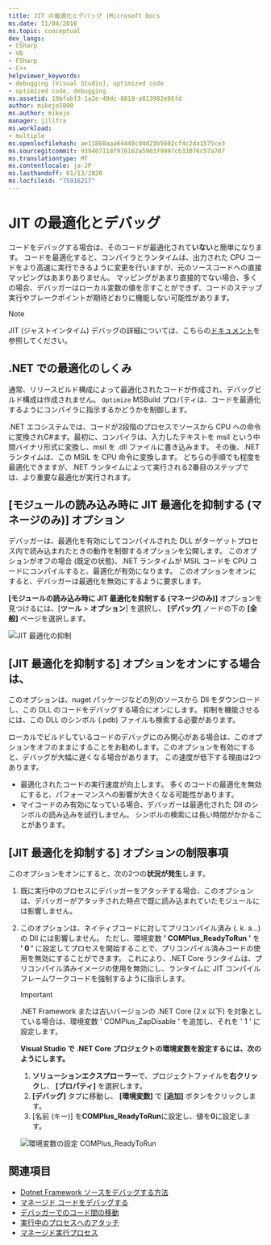 ```yaml
---
title: JIT の最適化とデバッグ |Microsoft Docs
ms.date: 11/04/2016
ms.topic: conceptual
dev_langs:
- CSharp
- VB
- FSharp
- C++
helpviewer_keywords:
- debugging [Visual Studio], optimized code
- optimized code, debugging
ms.assetid: 19bfabf3-1a2e-49dc-8819-a813982e86fd
author: mikejo5000
ms.author: mikejo
manager: jillfra
ms.workload:
- multiple
ms.openlocfilehash: ae11860aaa64448cd4d23b5602cf4c2da1575ce3
ms.sourcegitcommit: 939407118f978162a590379997cb33076c57a707
ms.translationtype: MT
ms.contentlocale: ja-JP
ms.lasthandoff: 01/13/2020
ms.locfileid: "75916217"
---
```

# <a name="jit-optimization-and-debugging"></a>JIT の最適化とデバッグ
コードをデバッグする場合は、そのコードが最適化されて**いない**と簡単になります。 コードを最適化すると、コンパイラとランタイムは、出力された CPU コードをより高速に実行できるように変更を行いますが、元のソースコードへの直接マッピングはあまりありません。 マッピングがあまり直接的でない場合、多くの場合、デバッガーはローカル変数の値を示すことができず、コードのステップ実行やブレークポイントが期待どおりに機能しない可能性があります。

> [!NOTE]
> JIT (ジャストインタイム) デバッグの詳細については、こちらの[ドキュメント](../debugger/debug-using-the-just-in-time-debugger.md)を参照してください。

## <a name="how-optimizations-work-in-net"></a>.NET での最適化のしくみ 
通常、リリースビルド構成によって最適化されたコードが作成され、デバッグビルド構成は作成されません。 `Optimize` MSBuild プロパティは、コードを最適化するようにコンパイラに指示するかどうかを制御します。

.NET エコシステムでは、コードが2段階のプロセスでソースから CPU への命令に変換されC#ます。最初に、コンパイラは、入力したテキストを msil という中間バイナリ形式に変換し、msil を .dll ファイルに書き込みます。 その後、.NET ランタイムは、この MSIL を CPU 命令に変換します。 どちらの手順でも程度を最適化できますが、.NET ランタイムによって実行される2番目のステップでは、より重要な最適化が実行されます。

## <a name="the-suppress-jit-optimization-on-module-load-managed-only-option"></a>[モジュールの読み込み時に JIT 最適化を抑制する (マネージのみ)] オプション
デバッガーは、最適化を有効にしてコンパイルされた DLL がターゲットプロセス内で読み込まれたときの動作を制御するオプションを公開します。 このオプションがオフの場合 (既定の状態)、.NET ランタイムが MSIL コードを CPU コードにコンパイルすると、最適化が有効になります。 このオプションをオンにすると、デバッガーは最適化を無効にするように要求します。

**[モジュールの読み込み時に JIT 最適化を抑制する (マネージのみ)]** オプションを見つけるには、[**ツール** > **オプション**] を選択し、 **[デバッグ]** ノードの下の **[全般]** ページを選択します。

![JIT 最適化の抑制](../debugger/media/suppress-jit-tool-options.png "JIT 最適化の抑制")

## <a name="when-should-you-check-the-suppress-jit-optimization-option"></a>[JIT 最適化を抑制する] オプションをオンにする場合は、
このオプションは、nuget パッケージなどの別のソースから Dll をダウンロードし、この DLL のコードをデバッグする場合にオンにします。 抑制を機能させるには、この DLL のシンボル (.pdb) ファイルも検索する必要があります。

ローカルでビルドしているコードのデバッグにのみ関心がある場合は、このオプションをオフのままにすることをお勧めします。このオプションを有効にすると、デバッグが大幅に遅くなる場合があります。 この速度が低下する理由は2つあります。

* 最適化されたコードの実行速度が向上します。 多くのコードの最適化を無効にすると、パフォーマンスへの影響が大きくなる可能性があります。
* マイコードのみ有効になっている場合、デバッガーは最適化された Dll のシンボルの読み込みを試行しません。 シンボルの検索には長い時間がかかることがあります。

## <a name="limitations-of-the-suppress-jit-optimization-option"></a>[JIT 最適化を抑制する] オプションの制限事項 
このオプションをオンにすると、次の2つの**状況が発生**します。

1. 既に実行中のプロセスにデバッガーをアタッチする場合、このオプションは、デバッガーがアタッチされた時点で既に読み込まれていたモジュールには影響しません。
2. このオプションは、ネイティブコードに対してプリコンパイル済み (. k. a...) の Dll には影響しません。 ただし、環境変数 **' COMPlus_ReadyToRun '** を **' 0 '** に設定してプロセスを開始することで、プリコンパイル済みコードの使用を無効にすることができます。 これにより、.NET Core ランタイムは、プリコンパイル済みイメージの使用を無効にし、ランタイムに JIT コンパイルフレームワークコードを強制するように指示します。 

    > [!IMPORTANT]
    > .NET Framework または古いバージョンの .NET Core (2.x 以下) を対象としている場合は、環境変数 ' COMPlus_ZapDisable ' を追加し、それを ' 1 ' に設定します。

    **Visual Studio で .NET Core プロジェクトの環境変数を設定するには、次のようにします。**
    1. **ソリューションエクスプローラー**で、プロジェクトファイルを**右クリック**し、 **[プロパティ]** を選択します。
    2. **[デバッグ]** タブに移動し、 **[環境変数]** で **[追加]** ボタンをクリックします。
    3. [名前 (キー)] を**COMPlus_ReadyToRun**に設定し、値を**0**に設定します。

    ![環境変数の設定 COMPlus_ReadyToRun](../debugger/media/environment-variables-debug-menu.png "環境変数の設定 COMPlus_ReadyToRun")

## <a name="see-also"></a>関連項目
- [Dotnet Framework ソースをデバッグする方法](../debugger/how-to-debug-dotnet-framework-source.md)
- [マネージド コードをデバッグする](../debugger/debugging-managed-code.md)
- [デバッガーでのコード間の移動](../debugger/navigating-through-code-with-the-debugger.md)
- [実行中のプロセスへのアタッチ](../debugger/attach-to-running-processes-with-the-visual-studio-debugger.md)
- [マネージド実行プロセス](/dotnet/standard/managed-execution-process)
